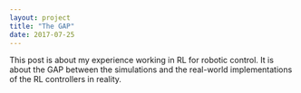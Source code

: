 ```yaml
---
layout: project
title: "The GAP"
date: 2017-07-25
---
```


This post is about my experience working in RL for robotic control. 
It is about the GAP between the simulations and the real-world implementations of the RL controllers in reality.


